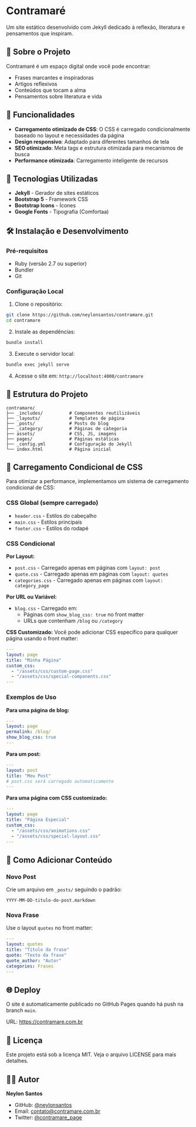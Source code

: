 # Contramaré

Um site estático desenvolvido com Jekyll dedicado à reflexão, literatura e pensamentos que inspiram.

## 📖 Sobre o Projeto

Contramaré é um espaço digital onde você pode encontrar:
- Frases marcantes e inspiradoras
- Artigos reflexivos
- Conteúdos que tocam a alma
- Pensamentos sobre literatura e vida

## 🚀 Funcionalidades

- **Carregamento otimizado de CSS**: O CSS é carregado condicionalmente baseado no layout e necessidades da página
- **Design responsivo**: Adaptado para diferentes tamanhos de tela
- **SEO otimizado**: Meta tags e estrutura otimizada para mecanismos de busca
- **Performance otimizada**: Carregamento inteligente de recursos

## 🚀 Tecnologias Utilizadas

- **Jekyll** - Gerador de sites estáticos
- **Bootstrap 5** - Framework CSS
- **Bootstrap Icons** - Ícones
- **Google Fonts** - Tipografia (Comfortaa)

## 🛠️ Instalação e Desenvolvimento

### Pré-requisitos

- Ruby (versão 2.7 ou superior)
- Bundler
- Git

### Configuração Local

1. Clone o repositório:
```bash
git clone https://github.com/neylonsantos/contramare.git
cd contramare
```

2. Instale as dependências:
```bash
bundle install
```

3. Execute o servidor local:
```bash
bundle exec jekyll serve
```

4. Acesse o site em: `http://localhost:4000/contramare`

## 📁 Estrutura do Projeto

```
contramare/
├── _includes/          # Componentes reutilizáveis
├── _layouts/           # Templates de página
├── _posts/             # Posts do blog
├── _category/          # Páginas de categoria
├── assets/             # CSS, JS, imagens
├── pages/              # Páginas estáticas
├── _config.yml         # Configuração do Jekyll
└── index.html          # Página inicial
```

## 🎨 Carregamento Condicional de CSS

Para otimizar a performance, implementamos um sistema de carregamento condicional de CSS:

### CSS Global (sempre carregado)
- `header.css` - Estilos do cabeçalho
- `main.css` - Estilos principais
- `footer.css` - Estilos do rodapé

### CSS Condicional

**Por Layout:**
- `post.css` - Carregado apenas em páginas com `layout: post`
- `quote.css` - Carregado apenas em páginas com `layout: quotes`
- `categories.css` - Carregado apenas em páginas com `layout: category_page`

**Por URL ou Variável:**
- `blog.css` - Carregado em:
  - Páginas com `show_blog_css: true` no front matter
  - URLs que contenham `/blog` ou `/category`

**CSS Customizado:**
Você pode adicionar CSS específico para qualquer página usando o front matter:

```yaml
---
layout: page
title: "Minha Página"
custom_css:
  - "/assets/css/custom-page.css"
  - "/assets/css/special-components.css"
---
```

### Exemplos de Uso

**Para uma página de blog:**
```yaml
---
layout: page
permalink: /blog/
show_blog_css: true
---
```

**Para um post:**
```yaml
---
layout: post
title: "Meu Post"
# post.css será carregado automaticamente
---
```

**Para uma página com CSS customizado:**
```yaml
---
layout: page
title: "Página Especial"
custom_css:
  - "/assets/css/animations.css"
  - "/assets/css/special-layout.css"
---
```

## 📝 Como Adicionar Conteúdo

### Novo Post
Crie um arquivo em `_posts/` seguindo o padrão:
```
YYYY-MM-DD-titulo-do-post.markdown
```

### Nova Frase
Use o layout `quotes` no front matter:
```yaml
---
layout: quotes
title: "Título da frase"
quote: "Texto da frase"
quote_author: "Autor"
categories: Frases
---
```

## 🌐 Deploy

O site é automaticamente publicado no GitHub Pages quando há push na branch `main`.

URL: https://contramare.com.br

## 📄 Licença

Este projeto está sob a licença MIT. Veja o arquivo LICENSE para mais detalhes.

## 👨‍💻 Autor

**Neylon Santos**
- GitHub: [@neylonsantos](https://github.com/neylonsantos)
- Email: contato@contramare.com.br
- Twitter: [@contramare_page](https://twitter.com/contramare_page)